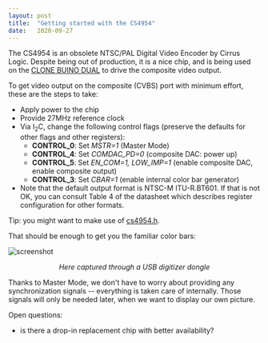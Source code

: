 ```yaml
---
layout: post
title:  "Getting started with the CS4954"
date:   2020-09-27
---
```


The CS4954 is an obsolete NTSC/PAL Digital Video Encoder by Cirrus Logic. Despite being out of production, it is a nice chip, and is being used on the [CLONE BUINO DUAL](https://hackaday.io/project/123606-clone-buino-dual) to drive the composite video output.

To get video output on the composite (CVBS) port with minimum effort, these are the steps to take:

- Apply power to the chip
- Provide 27MHz reference clock
- Via I<sub>2</sub>C, change the following control flags (preserve the defaults for other flags and other registers):
    - **CONTROL_0**: Set _MSTR=1_ (Master Mode)
    - **CONTROL_4**: Set _COMDAC_PD=0_ (composite DAC: power up)
    - **CONTROL_5**: Set _EN_COM=1, LOW_IMP=1_ (enable composite DAC, enable composite output)
    - **CONTROL_3**: Set _CBAR=1_ (enable internal color bar generator)
- Note that the default output format is NTSC-M ITU-R.BT601. If that is not OK, you can consult Table 4 of the datasheet which describes register configuration for other formats.

Tip: you might want to make use of [cs4954.h](https://github.com/mcejp/cs4954/blob/master/cs4954.h).

That should be enough to get you the familiar color bars:

![screenshot](../../../images/2020-09-27-cs4954/screenshot.png)
_<center>Here captured through a USB digitizer dongle</center>_

Thanks to Master Mode, we don't have to worry about providing any synchronization signals -- everything is taken care of internally. Those signals will only be needed later, when we want to display our own picture.

Open questions:

- is there a drop-in replacement chip with better availability?
